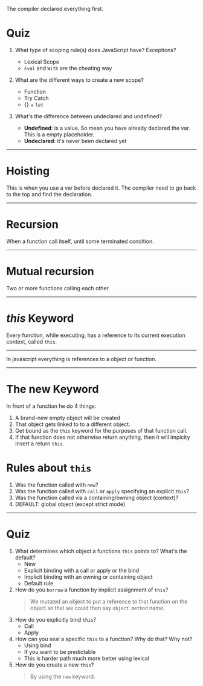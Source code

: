 The compiler declared everything first.

# Quiz

1. What type of scoping rule(s) does JavaScript have? Exceptions?

    - Lexical Scope
    - `Eval` and `With` are the cheating way

2. What are the different ways to create a new scope?

    - Function
    - Try Catch
    - {} + `let`

3. What's the difference between undeclared and undefined?

    - **Undefined**: is a value. So mean you have already declared the var. This is a empty placeholder.
    - **Undeclared**: it's never been declared yet

---

# Hoisting

This is when you use a var before declared it. The compiler need to go back to the top and find the declaration.

---

# Recursion

When a function call itself, until some terminated condition.

---

# Mutual recursion

Two or more functions calling each other

---

# *this* Keyword

Every function, while executing, has a reference to its current execution context, called `this`.

---

In javascript everything is references to a object or function.

---

# The new Keyword

In front of a function he do 4 things:

1. A brand-new empty object will be created
2. That object gets linked to to a different object.
3. Get bound as the `this` keyword for the purposes of that function call.
4. If that function does not otherwise return anything, then it will impicity insert a return `this`.

# Rules about `this`

1. Was the function called with `new`?
2. Was the function called with `call` or `apply` specifying an explicit `this`?
3. Was the function called via a containing/owning object (context)?
4. DEFAULT: global object (except strict mode)

---

# Quiz

1. What determines which object a functions `this` points to? What's the default?
    - New
    - Explicit binding with a call or apply or the bind
    - Implicit binding with an owning or containing object
    - Default rule
2. How do you `borrow` a function by implicit assignment of `this`?
    > We mutated an object to put a reference to that function on the object so that we could then say `object.method` name.
3. How do you explicitly bind `this`?
    - Call
    - Apply
4. How can you seal a specific `this` to a function? Why do that? Why not?
    - Using bind
    - If you want to be predictable
    - This is harder path much more better using lexical
5. How do you create a new `this`?
    > By using the `new` keyword.
